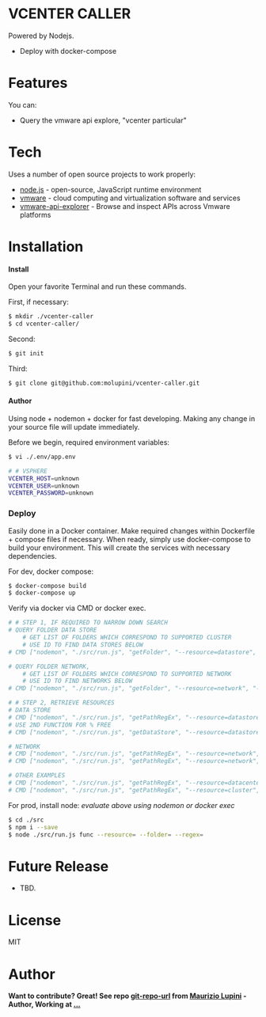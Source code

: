 # VCENTER CALLER

Powered by Nodejs.

  - Deploy with docker-compose

# Features

You can:
  - Query the vmware api explore, "vcenter particular"

# Tech

Uses a number of open source projects to work properly:

* [node.js] - open-source, JavaScript runtime environment 
* [vmware] - cloud computing and virtualization software and services
* [vmware-api-explorer] - Browse and inspect APIs across Vmware platforms

# Installation


#### Install

Open your favorite Terminal and run these commands.

First, if necessary:
```sh
$ mkdir ./vcenter-caller
$ cd vcenter-caller/
```
Second:
```sh
$ git init
```
Third:
```sh
$ git clone git@github.com:molupini/vcenter-caller.git
```


#### Author

Using node + nodemon + docker for fast developing. Making any change in your source file will update immediately.

Before we begin, required environment variables:
```sh
$ vi ./.env/app.env

# # VSPHERE 
VCENTER_HOST=unknown
VCENTER_USER=unknown
VCENTER_PASSWORD=unknown
```


### Deploy

Easily done in a Docker container.
Make required changes within Dockerfile + compose files if necessary. When ready, simply use docker-compose to build your environment.
This will create the services with necessary dependencies.

For dev, docker compose:
```sh
$ docker-compose build
$ docker-compose up
```
Verify via docker via CMD or docker exec. 

```sh
# # STEP 1, IF REQUIRED TO NARROW DOWN SEARCH 
# QUERY FOLDER DATA STORE
    # GET LIST OF FOLDERS WHICH CORRESPOND TO SUPPORTED CLUSTER
    # USE ID TO FIND DATA STORES BELOW
# CMD ["nodemon", "./src/run.js", "getFolder", "--resource=datastore", "--folder=", "--regex="]

# QUERY FOLDER NETWORK,
    # GET LIST OF FOLDERS WHICH CORRESPOND TO SUPPORTED NETWORK
    # USE ID TO FIND NETWORKS BELOW
# CMD ["nodemon", "./src/run.js", "getFolder", "--resource=network", "--folder=", "--regex=...-..."]

# # STEP 2, RETRIEVE RESOURCES
# DATA STORE
# CMD ["nodemon", "./src/run.js", "getPathRegEx", "--resource=datastore", "--folder=group-...", "--regex="]
# USE 2ND FUNCTION FOR % FREE
# CMD ["nodemon", "./src/run.js", "getDataStore", "--resource=datastore", "--folder=group-...", "--regex="]

# NETWORK
# CMD ["nodemon", "./src/run.js", "getPathRegEx", "--resource=network", "--folder=group-....", "--regex=-...-"]
# CMD ["nodemon", "./src/run.js", "getPathRegEx", "--resource=network", "--folder=group-....", "--regex=-...-"]

# OTHER EXAMPLES 
# CMD ["nodemon", "./src/run.js", "getPathRegEx", "--resource=datacenter", "--folder=", "--regex="]
# CMD ["nodemon", "./src/run.js", "getPathRegEx", "--resource=cluster", "--folder=", "--regex="]

```

For prod, install node:
*evaluate above using nodemon or docker exec*
```sh
$ cd ./src
$ npm i --save
$ node ./src/run.js func --resource= --folder= --regex=

```

# Future Release

  - TBD.

# License

MIT

# Author
**Want to contribute? Great! See repo [git-repo-url] from [Maurizio Lupini][mo]    -Author, Working at [...][linkIn]**


   [mo]: <https://github.com/molupini>
   [linkIn]: <https://za.linkedin.com/in/mauriziolupini>
   [git-repo-url]: <https://github.com/molupini/vcenter-caller>
   [node.js]: <http://nodejs.org>
   [vmware]: <https://www.vmware.com/>
   [vmware-api-explorer]: <https://code.vmware.com/apis/>
